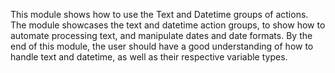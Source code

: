 This module shows how to use the Text and Datetime groups of actions. The module showcases the text and datetime action groups, to show how to automate processing text, and manipulate dates and date formats. By the end of this module, the user should have a good understanding of how to handle text and datetime, as well as their respective variable types.